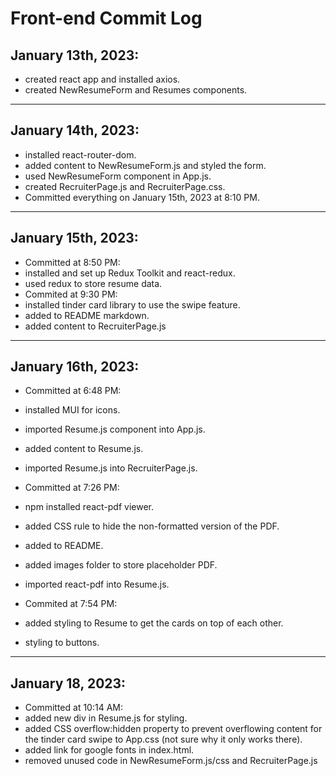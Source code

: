 # Front-end Commit Log

## January 13th, 2023:
- created react app and installed axios.
- created NewResumeForm and Resumes components.
----
## January 14th, 2023:
- installed react-router-dom.
- added content to NewResumeForm.js and styled the form.
- used NewResumeForm component in App.js.
- created RecruiterPage.js and RecruiterPage.css.
- Committed everything on January 15th, 2023 at 8:10 PM.
-----
## January 15th, 2023:
- Committed at 8:50 PM:
- installed and set up Redux Toolkit and react-redux.
- used redux to store resume data.
- Commited at 9:30 PM:
- installed tinder card library to use the swipe feature.
- added to README markdown.
- added content to RecruiterPage.js
-----
## January 16th, 2023:
- Committed at 6:48 PM:
- installed MUI for icons.
- imported Resume.js component into App.js.
- added content to Resume.js.
- imported Resume.js into RecruiterPage.js.

- Committed at 7:26 PM:
- npm installed react-pdf viewer.
- added CSS rule to hide the non-formatted version of the PDF.
- added to README.
- added images folder to store placeholder PDF.
- imported react-pdf into Resume.js.

- Commited at 7:54 PM:
- added styling to Resume to get the cards on top of each other.
- styling to buttons.
----
## January 18, 2023:
- Committed at 10:14 AM:
- added new div in Resume.js for styling.
- added CSS overflow:hidden property to prevent overflowing content for the tinder card swipe to App.css (not sure why it only works there).
- added link for google fonts in index.html.
- removed unused code in NewResumeForm.js/css and RecruiterPage.js